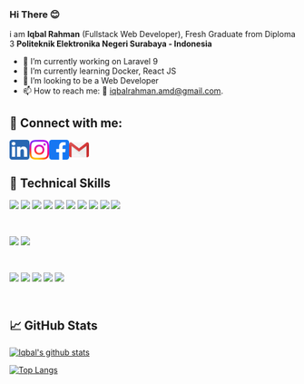 ### Hi There 😊

i am **Iqbal Rahman** (Fullstack Web Developer), Fresh Graduate from Diploma 3 **Politeknik Elektronika Negeri Surabaya - Indonesia** 

- 🔭 I’m currently working on Laravel 9 
- 🌱 I’m currently learning Docker, React JS
- 👯 I’m looking to be a Web Developer 
- 📫 How to reach me: 📱 iqbalrahman.amd@gmail.com.

## 🤝 Connect with me:

<a href="https://www.linkedin.com/in/iqbalrahman-dev/"><img align="left" src="https://raw.githubusercontent.com/iqbalrahman-jpg/iqbalrahman-jpg/master/assets/linkedin.png" alt="Iqbal Rahman | LinkedIn" width="35px"/></a>

<a href="https://instagram.com/iqbalee_r"><img align="left" src="https://raw.githubusercontent.com/iqbalrahman-jpg/iqbalrahman-jpg/master/assets/instagram.png" alt="Iqbal Rahman | Instagram" width="35px"/></a>

<a href="https://www.facebook.com/iqbal.rahman.3154/"><img align="left" src="https://raw.githubusercontent.com/iqbalrahman-jpg/iqbalrahman-jpg/master/assets/facebook.png" alt="Iqbal Rahman | Facebook" width="35px"/></a>

<a href="mailto:iqbalrahman.amd@gmail.com"><img align="left" src="https://raw.githubusercontent.com/iqbalrahman-jpg/iqbalrahman-jpg/master/assets/gmail.png" alt="Iqbal rahman | Gmail" width="35px"/></a>

</br>
</br>

## 💼 Technical Skills

![](https://img.shields.io/badge/Framework-node.js-informational?style=flat&logo=node.js&logoColor=white)
![](https://img.shields.io/badge/Database-MongoDB-informational?style=flat&logo=mongodb&logoColor=white)
![](https://img.shields.io/badge/Code-React-informational?style=flat&logo=react&color=61DAFB)
![](https://img.shields.io/badge/Code-JavaScript-informational?style=flat&logo=JavaScript&color=F7DF1E)
![](https://img.shields.io/badge/Code-HTML5-informational?style=flat&logo=HTML5&color=E34F26)
![](https://img.shields.io/badge/Code-PostgreSQL-informational?style=flat&logo=PostgreSQL&color=336791)
![](https://img.shields.io/badge/Code-SQLite-informational?style=flat&logo=SQLite&color=003B57)
![](https://img.shields.io/badge/Code-Typescript-informational?style=flat&logo=typescript&logoColor=white)
![](https://img.shields.io/badge/code-JWT-informational?style=flat&logo=JSON%20web%20tokens)
![](https://img.shields.io/badge/code-GULP-informational?style=flat&logo=gulp&logoColor=white)

</br>

![](https://img.shields.io/badge/Style-Bootstrap-informational?style=flat&logo=Bootstrap&color=7952B3)
![](https://img.shields.io/badge/Style-CSS3-informational?style=flat&logo=CSS3&color=1572B6)


</br>


![](https://img.shields.io/badge/Tools-Figma-informational?style=flat&logo=Figma&color=F24E1E)
![](https://img.shields.io/badge/Tools-NPM-informational?style=flat&logo=NPM&color=CB3837)
![](https://img.shields.io/badge/Tools-Git-informational?style=flat&logo=Git&color=F05032)
![](https://img.shields.io/badge/Tools-GitHub-informational?style=flat&logo=GitHub&color=181717)
![](https://img.shields.io/badge/Tools-github-informational?style=flat&logo=github&logoColor=white)

</br>

## 📈 GitHub Stats 

[![Iqbal's github stats](https://github-readme-stats.vercel.app/api?username=iqbalrahman-jpg)](https://github.com/iqbalrahman-jpg)

[![Top Langs](https://github-readme-stats.vercel.app/api/top-langs/?username=iqbalrahman-jpg&layout=compact)](https://github.com/iqbalrahman-jpg)
